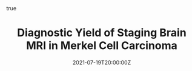 ---
abstract: 
address:
  city: Boston
  country: United States
  postcode: ""
  region: Massachusetts
  street: 
all_day: false
authors: 
- Farees Saqlain
date: "2021-07-19T20:00:00Z"
date_end: "2021-07-19T20:30:00Z"
event: MGH-MEEI NMSC Program Research Meeting
event_url: 
featured: false
image:
  caption: ''
  focal_point: Right
links:
- icon: twitter
  icon_pack: fab
  name: Follow
  url: https://twitter.com/Dave_M_Miller
location: Massachusetts General Hospital Online Forum
math: true
projects:
- MCC Registry
publishDate: "2021-07-20T00:00:00Z"
slides: ""
summary: We discuss the utility of brain MRI for the initial staging of MCC
tags: 
- MCC Registry
- Merkel Cell Carcinoma
title: Diagnostic Yield of Staging Brain MRI in Merkel Cell Carcinoma
url_code: ""
url_pdf: ""
url_slides: ""
url_video: ""
---